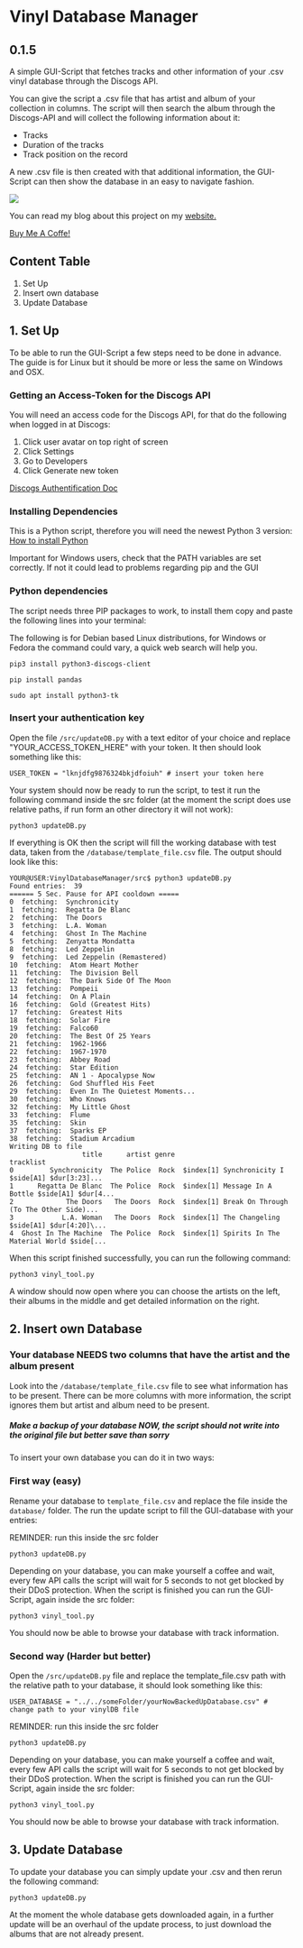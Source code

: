 # Vinyl Database Manager
## 0.1.5

A simple GUI-Script that fetches tracks and other information of your .csv vinyl database through the Discogs API.

You can give the script a .csv file that has artist and album of your collection in columns. The script will then search the album through the Discogs-API and will collect the following information about it:
- Tracks
- Duration of the tracks
- Track position on the record

A new .csv file is then created with that additional information, the GUI-Script can then show the database in an easy to navigate fashion.

![](images/DBmanager_GUI.png)

You can read my blog about this project on my [website.](http://quasolaris.tech/posts/vinylCollectionPart1.html)

[Buy Me A Coffe!](https://www.buymeacoffee.com/quasolaris)

## Content Table
1. Set Up
2. Insert own database
3. Update Database

## 1. Set Up
To be able to run the GUI-Script a few steps need to be done in advance. The guide is for Linux but it should be more or less the same on Windows and OSX.

### Getting an Access-Token for the Discogs API
You will need an access code for the Discogs API, for that do the following when logged in at Discogs:

1. Click user avatar on top right of screen
2. Click Settings
3. Go to Developers
4. Click Generate new token

[Discogs Authentification Doc](https://python3-discogs-client.readthedocs.io/en/latest/authentication.html)

### Installing Dependencies
This is a Python script, therefore you will need the newest Python 3 version:
[How to install Python](https://www.python.org/downloads/)

Important for Windows users, check that the PATH variables are set correctly. If not it could lead to problems regarding pip and the GUI

### Python dependencies
The script needs three PIP packages to work, to install them copy and paste the following lines into your terminal:

The following is for Debian based Linux distributions, for Windows or Fedora the command could vary, a quick web search will help you.
```
pip3 install python3-discogs-client

pip install pandas

sudo apt install python3-tk
```

### Insert your authentication key
Open the file ```/src/updateDB.py``` with a text editor of your choice and replace "YOUR_ACCESS_TOKEN_HERE" with your token. It then should look something like this:
```
USER_TOKEN = "lknjdfg9876324bkjdfoiuh" # insert your token here
```
Your system should now be ready to run the script, to test it run the following command inside the src folder (at the moment the script does use relative paths, if run form an other directory it will not work):
```
python3 updateDB.py
```
If everything is OK then the script will fill the working database with test data, taken from the ```/database/template_file.csv``` file. The output should look like this:

```
YOUR@USER:VinylDatabaseManager/src$ python3 updateDB.py 
Found entries:  39
====== 5 Sec. Pause for API cooldown =====
0  fetching:  Synchronicity
1  fetching:  Regatta De Blanc
2  fetching:  The Doors
3  fetching:  L.A. Woman
4  fetching:  Ghost In The Machine
5  fetching:  Zenyatta Mondatta
8  fetching:  Led Zeppelin
9  fetching:  Led Zeppelin (Remastered)
10  fetching:  Atom Heart Mother
11  fetching:  The Division Bell
12  fetching:  The Dark Side Of The Moon
13  fetching:  Pompeii
14  fetching:  On A Plain
16  fetching:  Gold (Greatest Hits)
17  fetching:  Greatest Hits
18  fetching:  Solar Fire
19  fetching:  Falco60
20  fetching:  The Best Of 25 Years
21  fetching:  1962-1966
22  fetching:  1967-1970
23  fetching:  Abbey Road
24  fetching:  Star Edition
25  fetching:  AN 1 - Apocalypse Now
26  fetching:  God Shuffled His Feet
29  fetching:  Even In The Quietest Moments...
30  fetching:  Who Knows
32  fetching:  My Little Ghost
33  fetching:  Flume
35  fetching:  Skin
37  fetching:  Sparks EP
38  fetching:  Stadium Arcadium
Writing DB to file
                  title      artist genre                                          tracklist
0         Synchronicity  The Police  Rock  $index[1] Synchronicity I $side[A1] $dur[3:23]...
1      Regatta De Blanc  The Police  Rock  $index[1] Message In A Bottle $side[A1] $dur[4...
2             The Doors   The Doors  Rock  $index[1] Break On Through (To The Other Side)...
3            L.A. Woman   The Doors  Rock  $index[1] The Changeling $side[A1] $dur[4:20]\...
4  Ghost In The Machine  The Police  Rock  $index[1] Spirits In The Material World $side[...
```
When this script finished successfully, you can run the following command:
```
python3 vinyl_tool.py 
```
A window should now open where you can choose the artists on the left, their albums in the middle and get detailed information on the right.

## 2. Insert own Database
### Your database NEEDS two columns that have the artist and the album present
Look into the ```/database/template_file.csv``` file to see what information has to be present. There can be more columns with more information, the script ignores them but artist and album need to be present.

##### Make a backup of your database NOW, the script should not write into the original file but better save than sorry

To insert your own database you can do it in two ways:
### First way (easy)
Rename your database to ```template_file.csv``` and replace the file inside the ```database/``` folder. The run the update script to fill the GUI-database with your entries:

REMINDER: run this inside the src folder
```
python3 updateDB.py
```
Depending on your database, you can make yourself a coffee and wait, every few API calls the script will wait for 5 seconds to not get blocked by their DDoS protection. When the script is finished you can run the GUI-Script, again inside the src folder:
```
python3 vinyl_tool.py
```
You should now be able to browse your database with track information.

### Second way (Harder but better)
Open the ```/src/updateDB.py``` file and replace the template_file.csv path with the relative path to your database, it should look something like this:
```
USER_DATABASE = "../../someFolder/yourNowBackedUpDatabase.csv" # change path to your vinylDB file
```

REMINDER: run this inside the src folder
```
python3 updateDB.py
```
Depending on your database, you can make yourself a coffee and wait, every few API calls the script will wait for 5 seconds to not get blocked by their DDoS protection. When the script is finished you can run the GUI-Script, again inside the src folder:
```
python3 vinyl_tool.py
```
You should now be able to browse your database with track information.

## 3. Update Database
To update your database you can simply update your .csv and then rerun the following command:
```
python3 updateDB.py
```
At the moment the whole database gets downloaded again, in a further update will be an overhaul of the update process, to just download the albums that are not already present.
